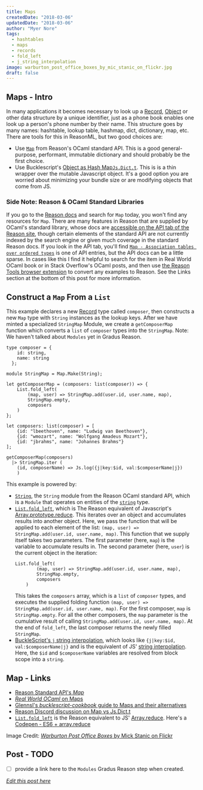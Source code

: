 ```yaml
---
title: Maps
createdDate: "2018-03-06"
updatedDate: "2018-03-06"
author: "Myer Nore"
tags:
  - hashtables
  - maps
  - records
  - fold_left
  - j_string_interpolation
image: warburton_post_office_boxes_by_mic_stanic_on_flickr.jpg
draft: false
---
```


## Maps - Intro

In many applications it becomes necessary to look up a 
[Record](/steps/tags/records/), [Object](/steps/tags/objects/) or
other data structure by a unique identifier, just as a phone book
enables one look up a person's phone number by their name. This structure
goes by many names: hashtable, lookup table, hashmap, dict, dictionary, map, etc.
There are tools for this in ReasonML, but two good choices are: 

-   Use [`Map`](https://reasonml.github.io/api/Map.html) from Reason's OCaml standard API. 
    This is a good general-purpose, performant, immutable dictionary and should probably be 
    the first choice. 
-   Use Bucklescript's [Object as Hash Map`Js.Dict.t`](https://bucklescript.github.io/docs/en/object.html#object-as-record).
    This is is a thin wrapper over the mutable Javascript object.
    It's a good option you are worried about minimizing your bundle size or
    are modifying objects that come from JS. 

### Side Note: Reason & OCaml Standard Libraries

If you go to the [Reason docs](https://reasonml.github.io/docs/en/overview.html) and search
for `Map` today, you won't find any resources for `Map`. There are many
features in Reason that are supplied by OCaml's standard
library, whose docs are [accessible on the API tab of the Reason site](https://reasonml.github.io/api/index.html),
though certain elements of the standard API are not currently indexed 
by the search engine or given much coverage in the standard Reason docs. 
If you look in the API tab, you'll find [`Map - Association tables over ordered types`](https://reasonml.github.io/api/Map.html) is one of API entries, 
but the API docs can be a little sparse. In cases like this I find it helpful
to search for the item in Real World OCaml book or in Stack Overflow's OCaml posts, 
and then use [the Reason Tools browser extension](https://chrome.google.com/webstore/detail/reason-tools/kmdelnjbembbiodplmhgfjpecibfhadd) 
to convert any examples to Reason. See the Links section at the bottom of this post
for more information.

## Construct a `Map` From a `List`

This example declares a new [Record](/steps/tags/records/) type
called `composer`, then constructs a new `Map` type with `String` instances 
as the lookup keys. After we have minted a specialized `StringMap` Module,
we create a `getComposerMap` function which converts a `list` of `composer` types 
into the `StringMap`. Note: We haven't talked about `Modules` yet in Gradus Reason.

```reason
type composer = {
    id: string,
    name: string
  };
  
module StringMap = Map.Make(String);

let getComposerMap = (composers: list(composer)) => {
    List.fold_left(
        (map, user) => StringMap.add(user.id, user.name, map),
        StringMap.empty,
        composers
    )
};

let composers: list(composer) = [
    {id: "lbeethoven", name: "Ludwig van Beethoven"},
    {id: "wmozart", name: "Wolfgang Amadeus Mozart"},
    {id: "jbrahms", name: "Johannes Brahms"}
];

getComposerMap(composers) 
  |> StringMap.iter (
    (id, composerName) => Js.log({j|key:$id, val:$composerName|j})
    )
```

This example is powered by: 

-   [`String`](https://reasonml.github.io/api/String.html),
    the `String` module from the Reason OCaml standard API, which is 
    a `Module` that operates on entities of the [`string`](https://realworldocaml.org/v1/en/html/imperative-programming-1.html#strings) 
    type. 
-   [`List.fold_left`](https://reasonml.github.io/api/List.html#VALfold_left), which is 
    The Reason equivalent of Javascript's [Array.prototype.reduce](https://developer.mozilla.org/en-US/docs/Web/JavaScript/Reference/Global_Objects/Array/Reduce). 
    This iterates over an object and accumulates results into another object.
    Here, we pass the function that will be applied to each element of the list: 
    `(map, user) => StringMap.add(user.id, user.name, map)`. This function that we supply 
    itself takes two parameters. The first parameter (here, `map`) is the variable 
    to accumulate results in. The second parameter (here, `user`) is the current object
    in the iteration:
    ```
    List.fold_left(
            (map, user) => StringMap.add(user.id, user.name, map),
            StringMap.empty,
            composers
        )
    ```
    This takes the `composers` array, which is a `list` of `composer` types,
    and executes the supplied folding function `(map, user) => StringMap.add(user.id, user.name, map)`.
    For the first composer, `map` is `StringMap.empty`. For all the other
    composers, the `map` parameter is the cumulative result of calling 
    `StringMap.add(user.id, user.name, map)`. At the end of `fold_left`, the last
    composer returns the newly filled `StringMap`.
-   [BuckleScript's `j` string interpolation](https://bucklescript.github.io/docs/en/common-data-types.html#interpolation), which 
    looks like `{j|key:$id, val:$composerName|j}` and is the equivalent of JS' [string interpolation](https://developer.mozilla.org/en-US/docs/Web/JavaScript/Reference/Template_literals). Here, the
    `$id` and `$composerName` variables are resolved from block scope into a `string`.

## Map - Links

-   [Reason Standard API's _Map_](https://reasonml.github.io/api/Map.html)
-   [_Real World OCaml_ on Maps](https://realworldocaml.org/v1/en/html/maps-and-hash-tables.html)
-   [Glennsl's _bucklescript-cookbook_ guide to Maps and their alternatives](https://github.com/glennsl/bucklescript-cookbook#create-a-map-data-structure-add-or-replace-an-entry-and-print-each-keyvalue-pair)
-   [Reason Discord discussion on Map vs Js.Dict.t](https://discordapp.com/channels/235176658175262720/235176658175262720?jump=419986814288265216)
-   [`List.fold_left`](https://reasonml.github.io/api/List.html#VALfold_left) is 
    the Reason equivalent to JS' [Array.reduce](https://developer.mozilla.org/en-US/docs/Web/JavaScript/Reference/Global_Objects/Array/Reduce). 
    Here's a [Codepen - ES6 + array.reduce](https://codepen.io/codekiln/pen/NXdmvB)

Image Credit: [_Warburton Post Office Boxes_ by Mick Stanic on Flickr](https://www.flickr.com/photos/splatt/316215760/)

## Post - TODO

-   [ ] provide a link here to the `Modules` Gradus Reason step when created.

_[Edit this post here](https://github.com/codekiln/gradus-reason/tree/master/data/steps/2018-03-06--maps/index.md)_
